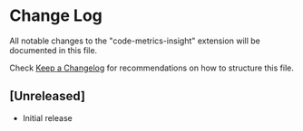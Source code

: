# Change Log

All notable changes to the "code-metrics-insight" extension will be documented in this file.

Check [Keep a Changelog](http://keepachangelog.com/) for recommendations on how to structure this file.

## [Unreleased]

- Initial release